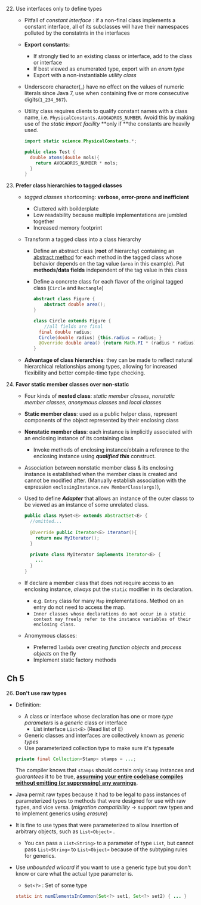 22. Use interfaces only to define types

    * Pitfall of *constant interface* : if a non-final class implements a constant interface, all of its subclasses will have their namespaces polluted by the constatnts in the interfaces

    * **Export constants:**

      * If strongly tied to an existing classs or interface, add to the class or interface
      * If best viewed as enumerated type, export with an *enum type*
      * Export with a non-instantiable *utility class*

    * Underscore character(_) have no effect on the values of numeric literals since Java 7, use when containing five or more consecutive digits(`1_234_567`).

    * Utility class requires clients to qualify constant names with a class name, i.e. `PhysicalConstants.AVOGADROS_NUMBER`. Avoid this by making use of the *static import facility* **only if **the constants are heavily used.

      ```java
      import static science.PhysicalConstants.*;
      
      public class Test {
        double atoms(double mols){
          return AVOGADROS_NUMBER * mols;
        }
      }
      ```

      

23. **Prefer class hierarchies to tagged classes**

    * *tagged classes* shortcoming: **verbose, error-prone and inefficient**

      * Cluttered with boilderplate
      * Low readability because multiple implementations are jumbled together
      * Increased memory footprint

    * Transform a tagged class into a class hierarchy

      * Define an abstract class (**root** of hierarchy) containing an <u>abstract method</u> for each method in the tagged class whose behavior depends on the tag value (`area` in this example). Put **methods/data fields** independent of the tag value in this class

      * Define a concrete class for each flavor of the original tagged class (`Circle` and `Rectangle`)

        ```java
        abstract class Figure {
        	abstract double area();
        }
        
        class Circle extends Figure {
        	//all fields are final
          final double radius;
          Circle(double radius) {this.radius = radius; }  
          @Override double area() {return Math.PI * (radius * radius); }
        }
        ```

        

    * **Advantage of class hierarchies**: they can be made to reflect natural hierarchical relationships among types, allowing for increased flexibility and better compile-time type checking.

24. **Favor static member classes over non-static**

    * Four kinds of **nested class**: *static member classes*, *nonstatic member classes*, *anonymous classes* and *local classes*

    * **Static member class**: used as a public helper class, represent components of the object represented by their enclosing class

    * **Nonstatic member class**: each instance is implicitly associated with an enclosing instance of its containing class

      * Invoke methods of enclosing instance/obtain a reference to the enclosing instance using ***qualified this*** construct.

    * Association between nonstatic member class & its enclosing instance is established when the member class is created and cannot be modified after. (Manually establish association with the expression `enclosingInstance.new MemberClass(args)`),

    * Used to define ***Adapter*** that allows an instance of the outer classs to be viewed as an instance of some unrelated class.

      ```java
      public class MySet<E> extends AbstractSet<E> {
        //omitted...
        
        @Override public Iterator<E> iterator(){
          return new MyIterator();
        }
        
        private class MyIterator implements Iterator<E> {
          ...
        }
      }
      ```

    * If declare a member class that does not require access to an enclosing instance, *always* put the `static` modifier in its declaration. 

      * e.g. `Entry` class for many `Map` implementations. Method on an entry do not need to access the map.
      * `Inner classes whose declarations do not occur in a static context may freely refer to the instance variables of their enclosing class.`

    * Anomymous classes: 

      * Preferred `lambda` over creating *function objects* and *process objects* on the fly
      * Implement static factory methods

## Ch 5



26. **Don't use raw types**

* Definition: 

  * A class or interface whose declaration has one or more *type parameters* is a *generic* class or interface
    * List interface `List<E>` (Read list of E)
  * Generic classes and interfaces are collectively known as *generic types*
  * Use parameterized collection type to make sure it's typesafe

  ```java
  private final Collection<Stamp> stamps = ...;	
  ```

  The compiler knows that `stamps` should contain only `Stamp` instances and *guarantees* it to be true, <u>**assurming your entire codebase compiles without emitting (or suppressing) any warnings**</u>.

* Java permit raw types because it had to be legal to pass instances of parameterized types to methods that were designed for use with raw types, and vice versa. (*migration compatibility* -> support raw types and to implement generics using *erasure*)

* It is fine to use types that were parameterized to allow insertion of arbitrary objects, such as `List<Object>` .

  * You can pass a `List<String>` to a parameter of type `List`, but cannot pass `List<String>` to `List<Object>` because of the subtyping rules for generics. 

* Use *unbounded wilcard* if you want to use a generic type but you don't know or care what the actual type parameter is. 

  * `Set<?>` : Set of some type

  ```java
  static int numElementsInCommon(Set<?> set1, Set<?> set2) { ... }
  ```

  
